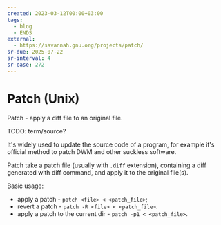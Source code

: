 ```yaml
---
created: 2023-03-12T00:00+03:00
tags:
  - blog
  - ENDS
external:
  - https://savannah.gnu.org/projects/patch/
sr-due: 2025-07-22
sr-interval: 4
sr-ease: 272
---
```


# Patch (Unix)

Patch - apply a diff file to an original file.

TODO: term/source?

It's widely used to update the source code of a program, for example it's official method to patch DWM and other suckless software.

Patch take a patch file (usually with `.diff` extension), containing a diff generated with diff command, and apply it to the original file(s).

Basic usage:

- apply a patch - `patch <file> < <patch_file>`;
- revert a patch - `patch -R <file> < <patch_file>`.
- apply a patch to the current dir - `patch -p1 < <patch_file>`.

